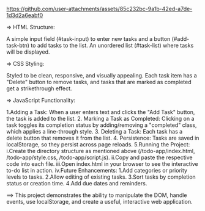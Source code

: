 
https://github.com/user-attachments/assets/85c232bc-9a1b-42ed-a7de-1d3d2a6eabf0

=> HTML Structure:

A simple input field (#task-input) to enter new tasks and a button (#add-task-btn) to add tasks to the list.
An unordered list (#task-list) where tasks will be displayed.

=> CSS Styling:

Styled to be clean, responsive, and visually appealing. Each task item has a "Delete" button to remove tasks, and tasks that are marked as completed get a strikethrough effect.

=> JavaScript Functionality:

1.Adding a Task: When a user enters text and clicks the "Add Task" button, the task is added to the list.
2. Marking a Task as Completed: Clicking on a task toggles its completion status by adding/removing a "completed" class, which applies a line-through style.
3. Deleting a Task: Each task has a delete button that removes it from the list.
4. Persistence: Tasks are saved in localStorage, so they persist across page reloads.
5.Running the Project:
i.Create the directory structure as mentioned above (/todo-app/index.html, /todo-app/style.css, /todo-app/script.js).
ii.Copy and paste the respective code into each file.
iii.Open index.html in your browser to see the interactive to-do list in action.
iv.Future Enhancements:
1.Add categories or priority levels to tasks.
2.Allow editing of existing tasks.
3.Sort tasks by completion status or creation time.
4.Add due dates and reminders.

==> This project demonstrates the ability to manipulate the DOM, handle events, use localStorage, and create a useful, interactive web application.




